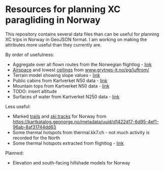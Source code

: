 # Resources for planning XC paragliding in Norway

This repository contains several data files than can be useful for planning XC trips in Norway in GeoJSON format.
I am working on making the attributes more useful than they currently are. 

By order of usefulness:

* Aggregate over all flown routes from the Norwegian flightlog - [link](https://raw.githubusercontent.com/relet/pg-xc/master/geojson/routes.geojson)
* [Airspace](https://raw.githubusercontent.com/relet/pg-xc/master/geojson/airspace.geojson) and lowest [ceilings](https://raw.githubusercontent.com/relet/pg-xc/master/geojson/ceilings.geojson) from www.grytnes-it.no/pg/luftrom/ 
* Terrain model showing slope values - [link](https://drive.google.com/folderview?id=0B7wcsWcf-oh1ZllZQl9qQmh1bTA&usp=sharing)
* Public cabins from Kartverket N50 data  - [link](https://raw.githubusercontent.com/relet/pg-xc/master/geojson/hytter.geojson)
* Mountain tops from Kartverket N50 data - [link](https://raw.githubusercontent.com/relet/pg-xc/master/geojson/topper.geojson)
 * TODO: insert altitude
* Surfaces of water from Kartverket N250 data - [link](https://raw.githubusercontent.com/relet/pg-xc/master/geojson/water.geojson)
 
Less useful:

* Marked [trails](https://raw.githubusercontent.com/relet/pg-xc/master/geojson/fotruter.geojson) and [ski tracks](https://raw.githubusercontent.com/relet/pg-xc/master/geojson/skiloyper.geojson) for Norway from https://kartkatalog.geonorge.no/metadata/uuid/d1422d17-6d95-4ef1-96ab-8af31744dd63
* Some thermal hotspots from thermal.kk7.ch - not much activity is recorded for the North 
* Some thermal hotspots extracted from flightlog  - [link](https://raw.githubusercontent.com/relet/pg-xc/master/geojson/hotspots_flightlog.geojson)

Planned:

* Elevation and south-facing hillshade models for Norway

